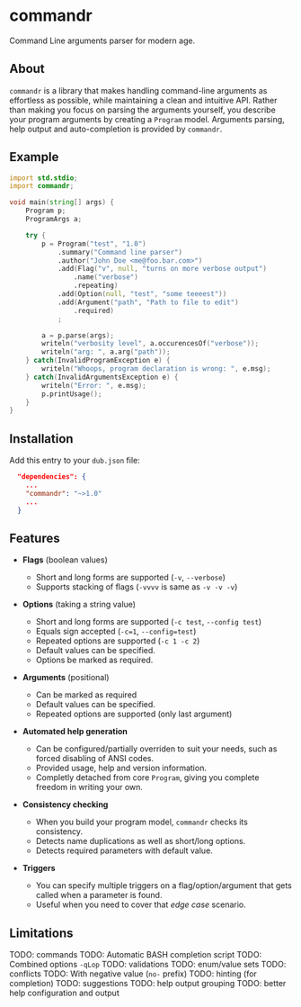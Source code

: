 # commandr

Command Line arguments parser for modern age.


## About

`commandr` is a library that makes handling command-line arguments as effortless as possible, while maintaining 
a clean and intuitive API. Rather than making you focus on parsing the arguments yourself, you describe your program
arguments by creating a `Program` model. Arguments parsing, help output and auto-completion is provided by `commandr`.


## Example

```D
import std.stdio;
import commandr;

void main(string[] args) {
    Program p;
    ProgramArgs a;

    try {
	    p = Program("test", "1.0")
            .summary("Command line parser")
            .author("John Doe <me@foo.bar.com>")
            .add(Flag("v", null, "turns on more verbose output")
                .name("verbose")
                .repeating)
            .add(Option(null, "test", "some teeeest"))
            .add(Argument("path", "Path to file to edit")
                .required)
            ;

        a = p.parse(args);
        writeln("verbosity level", a.occurencesOf("verbose"));
        writeln("arg: ", a.arg("path"));
    } catch(InvalidProgramException e) {
        writeln("Whoops, program declaration is wrong: ", e.msg);
    } catch(InvalidArgumentsException e) {
        writeln("Error: ", e.msg);
        p.printUsage();
    }
}
```

## Installation

Add this entry to your `dub.json` file:

```json
  "dependencies": {
    ...
    "commandr": "~>1.0"
    ...
  }
```


## Features

 - **Flags** (boolean values)
   - Short and long forms are supported (`-v`, `--verbose`)
   - Supports stacking of flags (`-vvvv` is same as `-v -v -v`)

 - **Options** (taking a string value)
   - Short and long forms are supported (`-c test`, `--config test`)
   - Equals sign accepted (`-c=1`, `--config=test`)
   - Repeated options are supported (`-c 1 -c 2`)
   - Default values can be specified.
   - Options be marked as required.

 - **Arguments** (positional)
   - Can be marked as required
   - Default values can be specified.
   - Repeated options are supported (only last argument)

 - **Automated help generation**
   - Can be configured/partially overriden to suit your needs, such as forced disabling of ANSI codes.
   - Provided usage, help and version information.
   - Completly detached from core `Program`, giving you complete freedom in writing your own.

 - **Consistency checking**
   - When you build your program model, `commandr` checks its consistency.
   - Detects name duplications as well as short/long options.
   - Detects required parameters with default value.

 - **Triggers**
   - You can specify multiple triggers on a flag/option/argument that gets called when a parameter is found.
   - Useful when you need to cover that _edge case_ scenario.


## Limitations

TODO: commands
TODO: Automatic BASH completion script
TODO: Combined options `-qLop`
TODO: validations
TODO: enum/value sets
TODO: conflicts
TODO: With negative value (`no-` prefix)
TODO: hinting (for completion)
TODO: suggestions
TODO: help output grouping
TODO: better help configuration and output